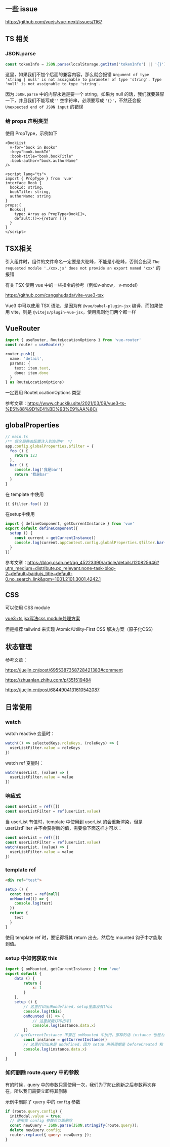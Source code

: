 ## 一些 issue

https://github.com/vuejs/vue-next/issues/1167



## TS 相关

### JSON.parse

```ts
const tokenInfo = JSON.parse(localStorage.getItem('tokenInfo') || '{}')
```

这里，如果我们不加个后面的兼容内容，那么就会报错 `Argument of type 'string | null' is not assignable to parameter of type 'string'.
  Type 'null' is not assignable to type 'string'.`

因为 `JSON.parse` 中的内容永远是要一个 string，如果为 null 的话，我们就要兼容一下，并且我们不能写成`''` 空字符串，必须要写成 `'{}'`，不然还会报 `Unexpected end of JSON input` 的错误

### 给 props 声明类型

使用 PropType，示例如下

```vue
<BookList
  v-for="book in Books"
  :key="book.bookId"
  :book-title="book.bookTitle"
  :book-author="book.authorName"        
/>

<script lang="ts">
import { PropType } from 'vue'
interface Book {
  bookId: string,
  bookTitle: string,
  authorName: string
}
props:{
  Books:{
    type: Array as PropType<Book[]>,
    default:()=>{return []}     
  }
}
</script>
```







## TSX相关

引入组件时，组件的文件命名一定要是大驼峰，不能是小驼峰，否则会出现 `The requested module './xxx.js' does not provide an export named 'xxx'` 的报错



有关 TSX 使用 vue 中的一些指令的参考（例如v-show， v-model）

https://github.com/cangshudada/vite-vue3-tsx



Vue3 中可以使用 TSX 语法，是因为有 `@vue/babel-plugin-jsx` 编译，而如果使用 vite，则是 `@vitejs/plugin-vue-jsx`，使用规则他们两个都一样



## VueRouter

```ts
import { useRouter, RouteLocationOptions } from 'vue-router'
const router = useRouter()

router.push({
  name: 'detail',
  params: {
    text: item.text,
    done: item.done
  }
} as RouteLocationOptions)
```

一定要用 RouteLocationOptions 类型

参考文章：https://www.chuckliu.site/2021/03/09/vue3-ts-%E5%88%9D%E4%BD%93%E9%AA%8C/



## globalProperties

```ts
// main.ts
/** 将全局静态配置注入到应用中  */
app.config.globalProperties.$filter = {
  foo () {
    return 123
  },
  bar () {
    console.log('我是bar')
    return '我是bar'
  }
}
```

在 template 中使用

```ts
{{ $filter.foo() }}
```

在setup中使用

```ts
import { defineComponent, getCurrentInstance } from 'vue'
export default defineComponent({
  setup () {
    const current = getCurrentInstance()
    console.log(current.appContext.config.globalProperties.$filter.bar())
  }
})
```

参考文章：https://blog.csdn.net/qq_45223390/article/details/120825646?utm_medium=distribute.pc_relevant.none-task-blog-2~default~baidujs_title~default-0.no_search_link&spm=1001.2101.3001.4242.1



## CSS

可以使用 CSS module

[vue3+ts jsx写法css module处理方案](https://www.jianshu.com/p/be1778a76763)

但是推荐 tailwind 来实现 Atomic/Utility-First CSS 解决方案（原子化CSS）



## 状态管理

参考文章：

https://juejin.cn/post/6955387358728421383#comment

https://zhuanlan.zhihu.com/p/351519484

https://juejin.cn/post/6844904131610542087



## 日常使用

### watch

watch reactive 变量时：

```ts
watch(() => selectedKeys.roleKeys, (roleKeys) => {
  userListFilter.value = roleKeys
})
```



watch ref 变量时：

```ts
watch(userList, (value) => {
  userListFilter.value = value
})
```



### 响应式

```ts
const userList = ref([])
const userListFilter = ref(userList.value)
```

当 userList 有值时，template 中使用到 userList 的会重新渲染，但是 userListFilter 并不会获得新的值，需要像下面这样才可以：

```ts
const userList = ref([])
const userListFilter = ref(userList.value)
watch(userList, (value) => {
  userListFilter.value = value
})
```



### template ref

```html
<div ref="test">
```

```js
setup () {
  const test = ref(null)
  onMounted(() => {
    console.log(test)
  })
  return {
    test
  }
}
```

使用 template ref 时，要记得将其 return 出去，然后在 mounted 钩子中才能取到值。



### setup 中如何获取 this

```js
import { onMounted, getCurrentInstance } from 'vue'
export default {
	data () {
		return {
			x: 1
		}
	},
	setup () {
		// 这里打印出来undefined，setup里面没有this
		console.log(this)
		onMounted (() => {
			// 这里就能打印出来1
			console.log(instance.data.x)
		})
    // getCurrentInstance 不要在 onMounted 中执行，那样的话 instance 也是为空
		const instance = getCurrentInstance()
		// 这里打印出来是 undefined，因为 setup 声明周期是 beforeCreated 和 created 合并的，这时候 data 还没有初始化，所以我们要在 onMounted 里打印。
		console.log(instance.data.x)
	}
}
```

### 如何删除 route.query 中的参数

有的时候，query 中的参数只需使用一次，我们为了防止刷新之后参数再次存在，所以我们需要立即将其删除

示例中删除了 query 中的 `config` 参数

```js
if (route.query.config) {
  initModal.value = true;
  // 使用完 config 参数后立即删除
  const newQuery = JSON.parse(JSON.stringify(route.query));
  delete newQuery.config;
  router.replace({ query: newQuery });
}
```

